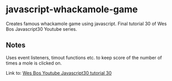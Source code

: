 javascript-whackamole-game
=================

Creates famous whackamole game using javascript. Final tutorial 30 of Wes Bos Javascript30 Youtube series.


Notes
-----------

Uses event listeners, timout functions etc. to keep score of the number of times a mole is clicked on. 

Link to: [Wes Bos Youtube Javascript30 tutorial 30](https://www.youtube.com/watch?v=toNFfAaWghU&list=PLu8EoSxDXHP6CGK4YVJhL_VWetA865GOH&index=30)
